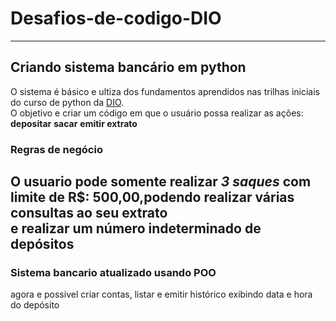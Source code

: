 # Desafios-de-codigo-DIO
---
<h2>Criando sistema bancário em python</h2>

O sistema é básico e ultiza dos fundamentos aprendidos nas trilhas iniciais do curso de python da [DIO](https://github.com/digitalinnovationone).<br/>
O objetivo e criar um código em que o usuário possa realizar as ações: **depositar** **sacar** **emitir extrato** <br/> 

<h3>Regras de negócio</h3>

O **usuario** pode somente realizar _3 saques_ com limite de **R$: 500,00**,podendo realizar várias consultas ao seu **extrato** <br/>
e realizar um número indeterminado de depósitos
---
<h3>Sistema bancario atualizado usando POO</h3>
<p>agora e possivel criar contas, listar e emitir histórico exibindo data e hora do depósito </p>






